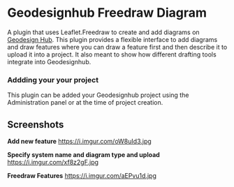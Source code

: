 # Geodesignhub Freedraw Diagram
A plugin that uses Leaflet.Freedraw to create and add diagrams on [Geodesign Hub](https://www.geodesignhub.com/). This plugin provides a flexible interface to add diagrams and draw features where you can draw a feature first and then describe it to upload it into a project. It also meant to show how different drafting tools integrate into Geodesignhub. 

### Addding your your project
This plugin can be added your Geodesignhub project using the Administration panel or at the time of project creation.  


## Screenshots
**Add new feature**
https://i.imgur.com/oW8uId3.jpg

**Specify system name and diagram type and upload**
https://i.imgur.com/xf8z2gF.jpg

**Freedraw Features**
https://i.imgur.com/aEPvu1d.jpg
